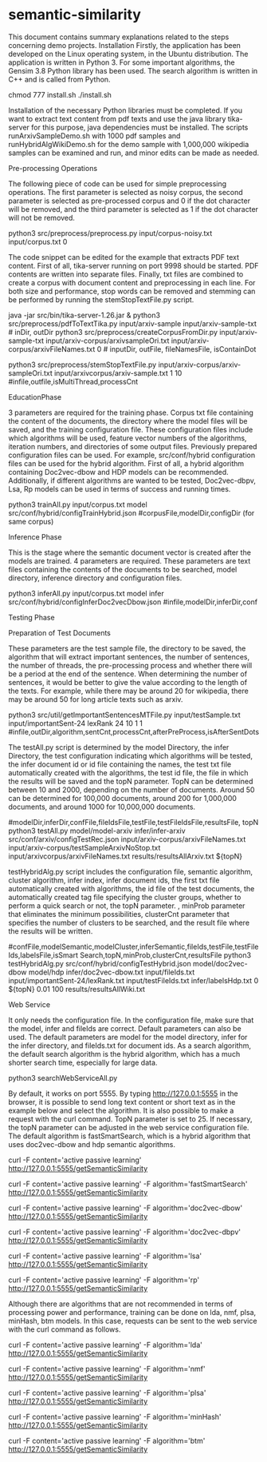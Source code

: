 # semantic-similarity

This document contains summary explanations related to the steps concerning demo projects.
Installation
Firstly, the application has been developed on the Linux operating system, in the Ubuntu distribution. The application is written in Python 3. For some important algorithms, the Gensim 3.8 Python library has been used. The search algorithm is written in C++ and is called from Python.

chmod 777 install.sh
./install.sh

Installation of the necessary Python libraries must be completed. If you want to extract text content from pdf texts and use the java library tika-server for this purpose, java dependencies must be installed. The scripts runArxivSampleDemo.sh with 1000 pdf samples and runHybridAlgWikiDemo.sh for the demo sample with 1,000,000 wikipedia samples can be examined and run, and minor edits can be made as needed.

Pre-processing Operations

The following piece of code can be used for simple preprocessing operations. The first parameter is selected as noisy corpus, the second parameter is selected as pre-processed corpus and 0 if the dot character will be removed, and the third parameter is selected as 1 if the dot character will not be removed.

python3 src/preprocess/preprocess.py input/corpus-noisy.txt input/corpus.txt 0

The code snippet can be edited for the example that extracts PDF text content. First of all, tika-server running on port 9998 should be started. PDF contents are written into separate files. Finally, txt files are combined to create a corpus with document content and preprocessing in each line. For both size and performance, stop words can be removed and stemming can be performed by running the stemStopTextFile.py script.

java -jar src/bin/tika-server-1.26.jar &
python3 src/preprocess/pdfToTextTika.py input/arxiv-sample input/arxiv-sample-txt  # inDir, outDir
python3 src/preprocess/createCorpusFromDir.py input/arxiv-sample-txt input/arxiv-corpus/arxivsampleOri.txt input/arxiv-corpus/arxivFileNames.txt 0 # inputDir, outFile, fileNamesFile, isContainDot

python3 src/preprocess/stemStopTextFile.py input/arxiv-corpus/arxiv-sampleOri.txt input/arxivcorpus/arxiv-sample.txt 1 10 #infile,outfile,isMultiThread,processCnt


EducationPhase

3 parameters are required for the training phase. Corpus txt file containing the content of the documents, the directory where the model files will be saved, and the training configuration file. These configuration files include which algorithms will be used, feature vector numbers of the algorithms, iteration numbers, and directories of some output files. Previously prepared configuration files can be used. For example, src/conf/hybrid configuration files can be used for the hybrid algorithm. First of all, a hybrid algorithm containing Doc2vec-dbow and HDP models can be recommended. Additionally, if different algorithms are wanted to be tested, Doc2vec-dbpv, Lsa, Rp models can be used in terms of success and running times.

python3 trainAll.py input/corpus.txt model src/conf/hybrid/configTrainHybrid.json #corpusFile,modelDir,configDir (for same corpus)


Inference Phase

This is the stage where the semantic document vector is created after the models are trained. 4 parameters are required. These parameters are text files containing the contents of the documents to be searched, model directory, inference directory and configuration files.

python3 inferAll.py input/corpus.txt model infer src/conf/hybrid/configInferDoc2vecDbow.json #infile,modelDir,inferDir,conf


Testing Phase

Preparation of Test Documents

These parameters are the test sample file, the directory to be saved, the algorithm that will extract important sentences, the number of sentences, the number of threads, the pre-processing process and whether there will be a period at the end of the sentence. When determining the number of sentences, it would be better to give the value according to the length of the texts. For example, while there may be around 20 for wikipedia, there may be around 50 for long article texts such as arxiv.

python3 src/util/getImportantSentencesMTFile.py input/testSample.txt input/importantSent-24 lexRank 24 10 1 1 #infile,outDir,algorithm,sentCnt,processCnt,afterPreProcess,isAfterSentDots

The testAll.py script is determined by the model Directory, the infer Directory, the test configuration indicating which algorithms will be tested, the infer document id or id file containing the names, the test txt file automatically created with the algorithms, the test id file, the file in which the results will be saved and the topN parameter. TopN can be determined between 10 and 2000, depending on the number of documents. Around 50 can be determined for 100,000 documents, around 200 for 1,000,000 documents, and around 1000 for 10,000,000 documents.

#modelDir,inferDir,confFile,fileIdsFile,testFile,testFileIdsFile,resultsFile, 
topN 
python3 testAll.py model/model-arxiv infer/infer-arxiv src/conf/arxiv/configTestRec.json input/arxiv-corpus/arxivFileNames.txt input/arxiv-corpus/testSampleArxivNoStop.txt input/arxivcorpus/arxivFileNames.txt results/resultsAllArxiv.txt ${topN}

testHybridAlg.py script includes the configuration file, semantic algorithm, cluster algorithm, infer index, infer document ids, the first txt file automatically created with algorithms, the id file of the test documents, the automatically created tag file specifying the cluster groups, whether to perform a quick search or not, the topN parameter. , minProb parameter that eliminates the minimum possibilities, clusterCnt parameter that specifies the number of clusters to be searched, and the result file where the results will be written.

#confFile,modelSemantic,modelCluster,inferSemantic,fileIds,testFile,testFileIds,labelsFile,isSmart 
Search,topN,minProb,clusterCnt,resultsFile 
python3 testHybridAlg.py src/conf/hybrid/configTestHybrid.json model/doc2vec-dbow model/hdp infer/doc2vec-dbow.txt input/fileIds.txt input/importantSent-24/lexRank.txt input/testFileIds.txt infer/labelsHdp.txt 0 ${topN} 0.01 100 results/resultsAllWiki.txt


Web Service

It only needs the configuration file. In the configuration file, make sure that the model, infer and fileIds are correct. Default parameters can also be used. The default parameters are model for the model directory, infer for the infer directory, and fileIds.txt for document ids. As a search algorithm, the default search algorithm is the hybrid algorithm, which has a much shorter search time, especially for large data.

python3 searchWebServiceAll.py

By default, it works on port 5555. By typing http://127.0.0.1:5555 in the browser, it is possible to send long text content or short text as in the example below and select the algorithm. It is also possible to make a request with the curl command. TopN parameter is set to 25. If necessary, the topN parameter can be adjusted in the web service configuration file. The default algorithm is fastSmartSearch, which is a hybrid algorithm that uses doc2vec-dbow and hdp semantic algorithms.

curl -F content='active passive learning' http://127.0.0.1:5555/getSemanticSimilarity

curl -F content='active passive learning' -F algorithm='fastSmartSearch' http://127.0.0.1:5555/getSemanticSimilarity

curl -F content='active passive learning' -F algorithm='doc2vec-dbow' http://127.0.0.1:5555/getSemanticSimilarity

curl -F content='active passive learning' -F algorithm='doc2vec-dbpv' http://127.0.0.1:5555/getSemanticSimilarity 

curl -F content='active passive learning' -F algorithm='lsa' http://127.0.0.1:5555/getSemanticSimilarity

curl -F content='active passive learning' -F algorithm='rp' http://127.0.0.1:5555/getSemanticSimilarity

Although there are algorithms that are not recommended in terms of processing power and performance, training can be done on lda, nmf, plsa, minHash, btm models. In this case, requests can be sent to the web service with the curl command as follows.

curl -F content='active passive learning' -F algorithm='lda' http://127.0.0.1:5555/getSemanticSimilarity

curl -F content='active passive learning' -F algorithm='nmf' http://127.0.0.1:5555/getSemanticSimilarity

curl -F content='active passive learning' -F algorithm='plsa' http://127.0.0.1:5555/getSemanticSimilarity

curl -F content='active passive learning' -F algorithm='minHash' http://127.0.0.1:5555/getSemanticSimilarity

curl -F content='active passive learning' -F algorithm='btm' http://127.0.0.1:5555/getSemanticSimilarity

